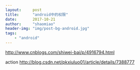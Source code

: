 ```yaml
---
layout:     post
title:      "android中的权限"
date:       2017-10-21
author:     "shaomiao"
header-img: "img/post-bg-android.jpg"
tags:
    - "android"
---
```

http://www.cnblogs.com/shiwei-bai/p/4916794.html

action
http://blog.csdn.net/pkxiuluo01/article/details/7388777
